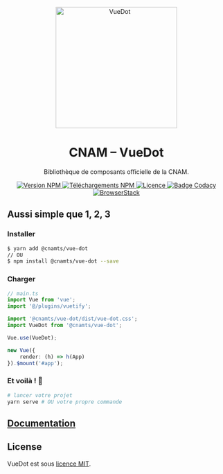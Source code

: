 <p align="center">
    <a
        href="https://assurance-maladie-digital.github.io/vue-dot/"
        target="_blank"
        rel="noopener noreferrer"
    >
        <img
            width="280"
            src="https://res.cloudinary.com/deraw/image/upload/v1547049133/vue-dot.svg"
            alt="VueDot"
        >
    </a>
</p>

<h1 align="center">CNAM – VueDot</h1>

<p align="center">Bibliothèque de composants officielle de la CNAM.</p>

<p align="center">
    <a href="https://www.npmjs.com/package/@cnamts/vue-dot">
        <img
            src="https://img.shields.io/npm/v/@cnamts/vue-dot.svg?style=flat-square"
            alt="Version NPM"
        >
    </a>
    <a href="https://www.npmjs.com/package/@cnamts/vue-dot">
        <img
            src="https://img.shields.io/npm/dw/@cnamts/vue-dot.svg?style=flat-square"
            alt="Téléchargements NPM"
        >
    </a>
    <a
        href="https://github.com/assurance-maladie-digital/vue-dot/blob/master/LICENSE">
        <img
            src="https://img.shields.io/badge/license-MIT-brightgreen.svg?style=flat-square"
            alt="Licence"
        >
    </a>
    <a
        class="badge-align"
        href="https://www.codacy.com/app/Deraw-/vue-dot?utm_source=github.com&amp;utm_medium=referral&amp;utm_content=assurance-maladie-digital/vue-dot&amp;utm_campaign=Badge_Grade"
    >
        <img
            src="https://img.shields.io/codacy/grade/3d671fb222b04201997aae91c49d510d/master.svg?style=flat-square&label=Code+Quality"
            alt="Badge Codacy"
        >
    </a>
    <a
        class="badge-align"
        href="https://www.browserstack.com/"
    >
        <img
            src="https://img.shields.io/badge/powered%20by-BrowserStack-brightgreen.svg?style=flat-square"
            alt="BrowserStack"
        >
    </a>
</p>

## Aussi simple que 1, 2, 3

### Installer

```bash
$ yarn add @cnamts/vue-dot
// OU
$ npm install @cnamts/vue-dot --save
```

### Charger

```ts
// main.ts
import Vue from 'vue';
import '@/plugins/vuetify';

import '@cnamts/vue-dot/dist/vue-dot.css';
import VueDot from '@cnamts/vue-dot';

Vue.use(VueDot);

new Vue({
	render: (h) => h(App)
}).$mount('#app');
```

### Et voilà ! 🎉

```bash
# lancer votre projet
yarn serve # OU votre propre commande
```

## [Documentation](https://assurance-maladie-digital.github.io/vue-dot/)

## License

VueDot est sous [licence MIT](./LICENSE).
